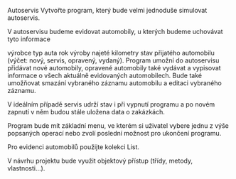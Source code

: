 Autoservis
Vytvořte program, který bude velmi jednoduše simulovat autoservis.

V autoservisu budeme evidovat automobily, u kterých budeme uchovávat tyto informace

výrobce
typ auta
rok výroby
najeté kilometry
stav přijatého automobilu (výčet: nový, servis, opravený, vydaný).
Program umožní do autoservisu přidávat nové automobily, opravené automobily také vydávat a vypisovat informace o všech aktuálně evidovaných automobilech. Bude také umožňovat smazání vybraného záznamu automobilu a editaci vybraného záznamu.

V ideálním případě servis udrží stav i při vypnutí programu a po novém zapnutí v něm budou stále uložena data o zakázkách.

Program bude mít základní menu, ve kterém si uživatel vybere jednu z výše popsaných operací nebo zvolí poslední možnost pro ukončení programu.

Pro evidenci automobilů použijte kolekci List.

V návrhu projektu bude využit objektový přístup (třídy, metody, vlastnosti…).
